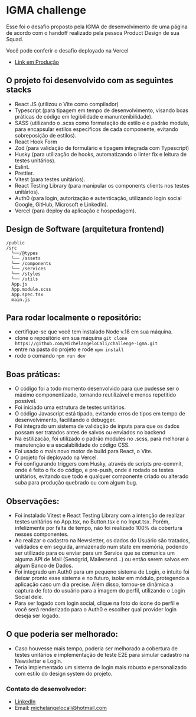 # IGMA challenge

Esse foi o desafio proposto pela IGMA de desenvolvimento de uma página de acordo com o handoff realizado pela pessoa Product Design de sua Squad.

Você pode conferir o desafio deployado na Vercel

- [Link em Produção](https://igma-challenge.vercel.app/)

## O projeto foi desenvolvido com as seguintes stacks

- React JS (utilizou o Vite como compilador) 
- Typescript (para tipagem em tempo de desenvolvimento, visando boas práticas de código em legibilidade e manuntenibilidade).
- SASS (utilizando o .scss como formatação de estilo e o padrão module, para encapsular estilos específicos de cada componente, evitando sobreposição de estilos). 
- React Hook Form
- Zod (para validação de formulário e tipagem integrada com Typescript)
- Husky (para utilização de hooks, automatizando o linter fix e leitura de testes unitários).
- Eslint.
- Prettier.
- Vitest (para testes unitários).
- React Testing Library (para manipular os components clients nos testes unitários).
- Auth0 (para login, autorização e autenticação, utilizando login social Google, GitHub, Microsoft e LinkedIn).
- Vercel (para deploy da aplicação e hospedagem).

## Design de Software (arquitetura frontend)

```
/public
/src
  └──/@types 
  └── /assets
  └── /components
  └── /services
  └── /styles
  └── /utils
  App.js
  App.module.scss
  App.spec.tsx
  main.js
```

## Para rodar localmente o repositório: 

- certifique-se que você tem instalado Node v.18 em sua máquina.
- clone o repositório em sua máquina `git clone https://github.com/MichelangeloCali/challenge-igma.git`
- entre na pasta do projeto e rode `npm install`
- rode o comando `npm run dev`


## Boas práticas:

- O código foi a todo momento desenvolvido para que pudesse ser o máximo componentizado, tornando reutilizável e menos repetitido possível.
- Foi iniciado uma estrutura de testes unitários.
- O código Javascript está tipado, evitando erros de tipos em tempo de desenvolvimento, facilitando o debugger.
- Foi integrado um sistema de validação de inputs para que os dados possam ser tratados antes de salvos ou enviados no backend
- Na estilizacão, foi utilizado o padrão modules no .scss, para melhorar a manutenção e a escalabilidade do código CSS.
- Foi usado o mais novo motor de build para React, o Vite.
- O projeto foi deployado na Vercel.
- Foi configurando triggers com Husky, através de scripts pre-commit, onde é feito o fix do código, e pre-push, onde é rodado os testes unitários, evitando que todo e qualquer componente criado ou alterado suba para produção quebrado ou com algum bug. 

## Observações:

- Foi instalado Vitest e React Testing Library com a intenção de realizar testes unitários no App.tsx, no Button.tsx e no Input.tsx. Porém, infelizmente por falta de tempo, não foi realizado 100% da cobertura nesses componentes.
- Ao realizar o cadastro na Newsletter, os dados do Usuário são tratados, validados e em seguida, armazenado num state em memória, podendo ser utilizado para ou enviar para um Service que se comunica um alguma API de Mail (Sendgrid, Mailersend...) ou então serem salvos em algum Banco de Dados.
- Foi integrado um Auth0 para um pequeno sistema de Login, o intuito foi deixar pronto esse sistema e no futuro, isolar em módulo, protegendo a aplicação caso um dia precise. Além disso, tornou-se dinâmica a captura de foto do usuário para a imagem do perfil, utilizando o Login Social dele.
- Para ser logado com login social, clique na foto do ícone do perfil e você será renderizado para o Auth0 e escolher qual provider login deseja ser logado. 

## O que poderia ser melhorado:

- Caso houvesse mais tempo, poderia ser melhorado a cobertura de testes unitários e implementação de teste E2E para simular cadastro na Newsletter e Login.
- Teria implementado um sistema de login mais robusto e personalizado com estilo do design system do projeto.


### Contato do desenvolvedor:

- [LinkedIn](https://www.linkedin.com/in/michelangelocali/)
- Email: michelangelocali@hotmail.com

